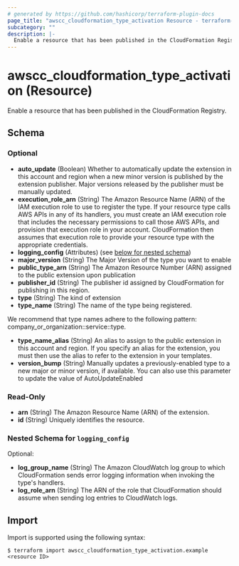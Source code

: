 ```yaml
---
# generated by https://github.com/hashicorp/terraform-plugin-docs
page_title: "awscc_cloudformation_type_activation Resource - terraform-provider-awscc"
subcategory: ""
description: |-
  Enable a resource that has been published in the CloudFormation Registry.
---
```


# awscc_cloudformation_type_activation (Resource)

Enable a resource that has been published in the CloudFormation Registry.



<!-- schema generated by tfplugindocs -->
## Schema

### Optional

- **auto_update** (Boolean) Whether to automatically update the extension in this account and region when a new minor version is published by the extension publisher. Major versions released by the publisher must be manually updated.
- **execution_role_arn** (String) The Amazon Resource Name (ARN) of the IAM execution role to use to register the type. If your resource type calls AWS APIs in any of its handlers, you must create an IAM execution role that includes the necessary permissions to call those AWS APIs, and provision that execution role in your account. CloudFormation then assumes that execution role to provide your resource type with the appropriate credentials.
- **logging_config** (Attributes) (see [below for nested schema](#nestedatt--logging_config))
- **major_version** (String) The Major Version of the type you want to enable
- **public_type_arn** (String) The Amazon Resource Number (ARN) assigned to the public extension upon publication
- **publisher_id** (String) The publisher id assigned by CloudFormation for publishing in this region.
- **type** (String) The kind of extension
- **type_name** (String) The name of the type being registered.

We recommend that type names adhere to the following pattern: company_or_organization::service::type.
- **type_name_alias** (String) An alias to assign to the public extension in this account and region. If you specify an alias for the extension, you must then use the alias to refer to the extension in your templates.
- **version_bump** (String) Manually updates a previously-enabled type to a new major or minor version, if available. You can also use this parameter to update the value of AutoUpdateEnabled

### Read-Only

- **arn** (String) The Amazon Resource Name (ARN) of the extension.
- **id** (String) Uniquely identifies the resource.

<a id="nestedatt--logging_config"></a>
### Nested Schema for `logging_config`

Optional:

- **log_group_name** (String) The Amazon CloudWatch log group to which CloudFormation sends error logging information when invoking the type's handlers.
- **log_role_arn** (String) The ARN of the role that CloudFormation should assume when sending log entries to CloudWatch logs.

## Import

Import is supported using the following syntax:

```shell
$ terraform import awscc_cloudformation_type_activation.example <resource ID>
```
